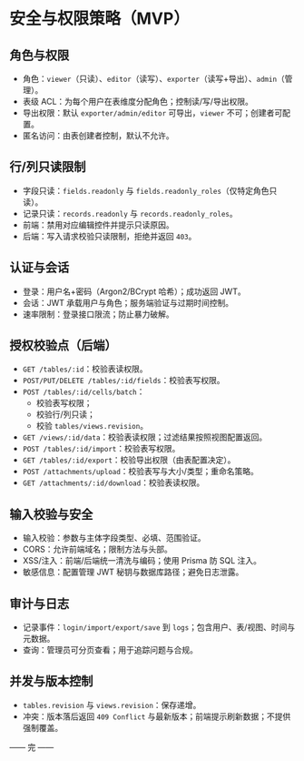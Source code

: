 # 安全与权限策略（MVP）

## 角色与权限
- 角色：`viewer`（只读）、`editor`（读写）、`exporter`（读写+导出）、`admin`（管理）。
- 表级 ACL：为每个用户在表维度分配角色；控制读/写/导出权限。
- 导出权限：默认 `exporter/admin/editor` 可导出，`viewer` 不可；创建者可配置。
- 匿名访问：由表创建者控制，默认不允许。

## 行/列只读限制
- 字段只读：`fields.readonly` 与 `fields.readonly_roles`（仅特定角色只读）。
- 记录只读：`records.readonly` 与 `records.readonly_roles`。
- 前端：禁用对应编辑控件并提示只读原因。
- 后端：写入请求校验只读限制，拒绝并返回 `403`。

## 认证与会话
- 登录：用户名+密码（Argon2/BCrypt 哈希）；成功返回 JWT。
- 会话：JWT 承载用户与角色；服务端验证与过期时间控制。
- 速率限制：登录接口限流；防止暴力破解。

## 授权校验点（后端）
- `GET /tables/:id`：校验表读权限。
- `POST/PUT/DELETE /tables/:id/fields`：校验表写权限。
- `POST /tables/:id/cells/batch`：
  - 校验表写权限；
  - 校验行/列只读；
  - 校验 `tables/views.revision`。
- `GET /views/:id/data`：校验表读权限；过滤结果按照视图配置返回。
- `POST /tables/:id/import`：校验表写权限。
- `GET /tables/:id/export`：校验导出权限（由表配置决定）。
- `POST /attachments/upload`：校验表写与大小/类型；重命名策略。
- `GET /attachments/:id/download`：校验表读权限。

## 输入校验与安全
- 输入校验：参数与主体字段类型、必填、范围验证。
- CORS：允许前端域名；限制方法与头部。
- XSS/注入：前端/后端统一清洗与编码；使用 Prisma 防 SQL 注入。
- 敏感信息：配置管理 JWT 秘钥与数据库路径；避免日志泄露。

## 审计与日志
- 记录事件：`login/import/export/save` 到 `logs`；包含用户、表/视图、时间与元数据。
- 查询：管理员可分页查看；用于追踪问题与合规。

## 并发与版本控制
- `tables.revision` 与 `views.revision`：保存递增。
- 冲突：版本落后返回 `409 Conflict` 与最新版本；前端提示刷新数据；不提供强制覆盖。

—— 完 ——